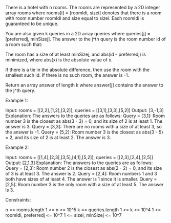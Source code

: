 There is a hotel with n rooms. The rooms are represented by a 2D integer
array rooms where rooms[i] = [roomIdi, sizei] denotes that there is a room
with room number roomIdi and size equal to sizei. Each roomIdi is guaranteed
to be unique.

You are also given k queries in a 2D array queries where queries[j] =
[preferredj, minSizej]. The answer to the j^th query is the room number id of
a room such that:


The room has a size of at least minSizej, and
abs(id - preferredj) is minimized, where abs(x) is the absolute value of x.


If there is a tie in the absolute difference, then use the room with the
smallest such id. If there is no such room, the answer is -1.

Return an array answer of length k where answer[j] contains the answer to the
j^th query.


Example 1:


Input: rooms = [[2,2],[1,2],[3,2]], queries = [[3,1],[3,3],[5,2]]
Output: [3,-1,3]
Explanation: The answers to the queries are as follows:
Query = [3,1]: Room number 3 is the closest as abs(3 - 3) = 0, and its size
of 2 is at least 1. The answer is 3.
Query = [3,3]: There are no rooms with a size of at least 3, so the answer is
-1.
Query = [5,2]: Room number 3 is the closest as abs(3 - 5) = 2, and its size
of 2 is at least 2. The answer is 3.

Example 2:


Input: rooms = [[1,4],[2,3],[3,5],[4,1],[5,2]], queries = [[2,3],[2,4],[2,5]]
Output: [2,1,3]
Explanation: The answers to the queries are as follows:
Query = [2,3]: Room number 2 is the closest as abs(2 - 2) = 0, and its size
of 3 is at least 3. The answer is 2.
Query = [2,4]: Room numbers 1 and 3 both have sizes of at least 4. The answer
is 1 since it is smaller.
Query = [2,5]: Room number 3 is the only room with a size of at least 5. The
answer is 3.


Constraints:


n == rooms.length
1 <= n <= 10^5
k == queries.length
1 <= k <= 10^4
1 <= roomIdi, preferredj <= 10^7
1 <= sizei, minSizej <= 10^7




